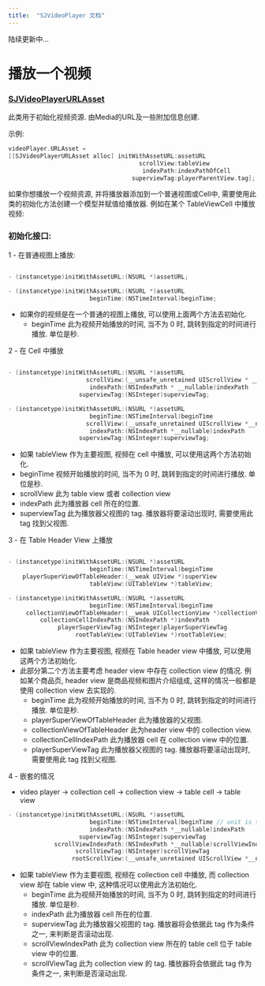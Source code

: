 ```yaml
---
title:  "SJVideoPlayer 文档"
---
```

陆续更新中...

# 播放一个视频
### [SJVideoPlayerURLAsset](https://github.com/changsanjiang/SJBaseVideoPlayer/blob/master/SJBaseVideoPlayer/Model/SJVideoPlayerURLAsset.h)
此类用于初始化视频资源. 由Media的URL及一些附加信息创建.

示例:
```Objective-C
videoPlayer.URLAsset =
[[SJVideoPlayerURLAsset alloc] initWithAssetURL:assetURL
                                     scrollView:tableView
                                      indexPath:indexPathOfCell
                                   superviewTag:playerParentView.tag];
```
如果你想播放一个视频资源, 并将播放器添加到一个普通视图或Cell中, 需要使用此类的初始化方法创建一个模型并赋值给播放器. 例如在某个 TableViewCell 中播放视频:

### 初始化接口:

1 - 在普通视图上播放:

```Objective-C

- (instancetype)initWithAssetURL:(NSURL *)assetURL;

- (instancetype)initWithAssetURL:(NSURL *)assetURL
                       beginTime:(NSTimeInterval)beginTime;
```
* 如果你的视频是在一个普通的视图上播放, 可以使用上面两个方法去初始化.
  - beginTime   此为视频开始播放的时间, 当不为 0 时, 跳转到指定的时间进行播放. 单位是秒.


2 - 在 Cell 中播放

```Objective-C

- (instancetype)initWithAssetURL:(NSURL *)assetURL
                      scrollView:(__unsafe_unretained UIScrollView * __nullable)tableOrCollectionView
                       indexPath:(NSIndexPath * __nullable)indexPath
                    superviewTag:(NSInteger)superviewTag;

- (instancetype)initWithAssetURL:(NSURL *)assetURL
                       beginTime:(NSTimeInterval)beginTime
                      scrollView:(__unsafe_unretained UIScrollView *__nullable)tableOrCollectionView
                       indexPath:(NSIndexPath *__nullable)indexPath
                    superviewTag:(NSInteger)superviewTag;
```
- 如果 tableView 作为主要视图, 视频在 cell 中播放, 可以使用这两个方法初始化.
 - beginTime   视频开始播放的时间, 当不为 0 时, 跳转到指定的时间进行播放. 单位是秒.
 - scrollView   此为 table view 或者 collection view
 - indexPath   此为播放器 cell 所在的位置.
 - superviewTag   此为播放器父视图的 tag. 播放器将要滚动出现时, 需要使用此 tag 找到父视图.

3 - 在 Table Header View 上播放

```Objective-C

- (instancetype)initWithAssetURL:(NSURL *)assetURL
                       beginTime:(NSTimeInterval)beginTime
    playerSuperViewOfTableHeader:(__weak UIView *)superView
                       tableView:(UITableView *)tableView;

- (instancetype)initWithAssetURL:(NSURL *)assetURL
                       beginTime:(NSTimeInterval)beginTime
     collectionViewOfTableHeader:(__weak UICollectionView *)collectionView
         collectionCellIndexPath:(NSIndexPath *)indexPath
              playerSuperViewTag:(NSInteger)playerSuperViewTag
                   rootTableView:(UITableView *)rootTableView;
```
* 如果 tableView 作为主要视图, 视频在 Table header view 中播放, 可以使用这两个方法初始化.
* 此部分第二个方法主要考虑 header view 中存在 collection view 的情况. 例如某个商品页, header view 是商品视频和图片介绍组成, 这样的情况一般都是使用 collection view 去实现的.
  - beginTime   此为视频开始播放的时间, 当不为 0 时, 跳转到指定的时间进行播放. 单位是秒.
  - playerSuperViewOfTableHeader   此为播放器的父视图.
  - collectionViewOfTableHeader    此为header view 中的 collection view.
  - collectionCellIndexPath   此为播放器 cell 在 collection view 中的位置.
  - playerSuperViewTag   此为播放器父视图的 tag. 播放器将要滚动出现时, 需要使用此 tag 找到父视图.

4 - 嵌套的情况
* video player -> collection cell -> collection view -> table cell -> table view

```Objective-C
- (instancetype)initWithAssetURL:(NSURL *)assetURL
                       beginTime:(NSTimeInterval)beginTime // unit is sec.
                       indexPath:(NSIndexPath *__nullable)indexPath
                    superviewTag:(NSInteger)superviewTag
             scrollViewIndexPath:(NSIndexPath *__nullable)scrollViewIndexPath
                   scrollViewTag:(NSInteger)scrollViewTag
                  rootScrollView:(__unsafe_unretained UIScrollView *__nullable)rootScrollView;

```
* 如果 tableView 作为主要视图, 视频在 collection cell 中播放, 而 collection view 却在 table view 中, 这种情况可以使用此方法初始化.
  - beginTime   此为视频开始播放的时间, 当不为 0 时, 跳转到指定的时间进行播放. 单位是秒.
  - indexPath   此为播放器 cell 所在的位置.
  - superviewTag   此为播放器父视图的 tag. 播放器将会依据此 tag 作为条件之一, 来判断是否滚动出现.
  - scrollViewIndexPath   此为 collection view 所在的 table cell 位于 table view 中的位置.
  - scrollViewTag   此为 collection view 的 tag. 播放器将会依据此 tag 作为条件之一, 来判断是否滚动出现.


